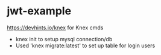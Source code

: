 # jwt-example

https://devhints.io/knex for Knex cmds
 - knex init to setup mysql connection/db
 - Used 'knex migrate:latest' to set up table for login users
